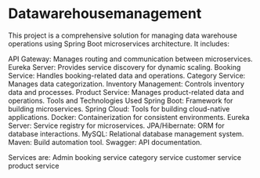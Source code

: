 # Datawarehousemanagement

This project is a comprehensive solution for managing data warehouse operations using Spring Boot microservices architecture. It includes:

API Gateway: Manages routing and communication between microservices.
Eureka Server: Provides service discovery for dynamic scaling.
Booking Service: Handles booking-related data and operations.
Category Service: Manages data categorization.
Inventory Management: Controls inventory data and processes.
Product Service: Manages product-related data and operations.
Tools and Technologies Used
Spring Boot: Framework for building microservices.
Spring Cloud: Tools for building cloud-native applications.
Docker: Containerization for consistent environments.
Eureka Server: Service registry for microservices.
JPA/Hibernate: ORM for database interactions.
MySQL: Relational database management system.
Maven: Build automation tool.
Swagger: API documentation.

Services are:
Admin
booking service
category service
customer service
product service
